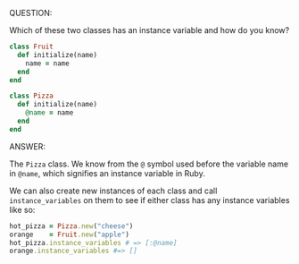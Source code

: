 QUESTION:

Which of these two classes has an instance variable and how do you know?
```ruby
class Fruit
  def initialize(name)
    name = name
  end
end

class Pizza
  def initialize(name)
    @name = name
  end
end
```

ANSWER:

The `Pizza` class. We know from the `@` symbol used before the variable
name in `@name`, which signifies an instance variable in Ruby.

We can also create new instances of each class and call `instance_variables`
on them to see if either class has any instance variables like so:
```ruby
hot_pizza = Pizza.new("cheese")
orange    = Fruit.new("apple")
hot_pizza.instance_variables # => [:@name]
orange.instance_variables #=> []
```
